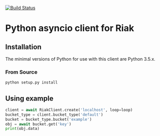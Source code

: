 [![Build Status](https://travis-ci.org/rambler-digital-solutions/aioriak.svg?branch=master)](https://travis-ci.org/rambler-digital-solutions/aioriak)
# Python asyncio client for Riak #

## Installation ##
The minimal versions of Python for use with this client are Python 3.5.x.

### From Source ###

```bash
python setup.py install
```
## Using example ##

```python
client = await RiakClient.create('localhost', loop=loop)
bucket_type = client.bucket_type('default')
bucket = bucket_type.bucket('example')
obj = await bucket.get('key')
print(obj.data)
```
